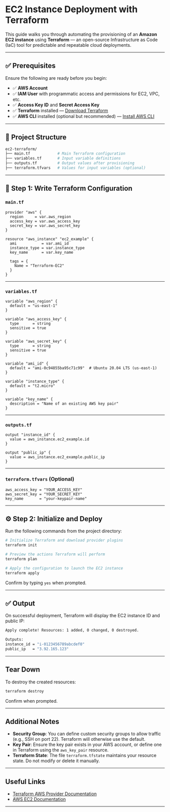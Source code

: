 # EC2 Instance Deployment with Terraform

This guide walks you through automating the provisioning of an **Amazon EC2 instance** using **Terraform** — an open-source Infrastructure as Code (IaC) tool for predictable and repeatable cloud deployments.

---

## ✅ Prerequisites

Ensure the following are ready before you begin:

* ✅ **AWS Account**
* ✅ **IAM User** with programmatic access and permissions for EC2, VPC, etc.
* ✅ **Access Key ID** and **Secret Access Key**
* ✅ **Terraform** installed — [Download Terraform](https://developer.hashicorp.com/terraform/downloads)
* ✅ **AWS CLI** installed (optional but recommended) — [Install AWS CLI](https://docs.aws.amazon.com/cli/latest/userguide/install-cliv2.html)

---

## 📁 Project Structure

```bash
ec2-terraform/
├── main.tf            # Main Terraform configuration
├── variables.tf       # Input variable definitions
├── outputs.tf         # Output values after provisioning
├── terraform.tfvars   # Values for input variables (optional)
```

---

## 🔧 Step 1: Write Terraform Configuration

### `main.tf`

```hcl
provider "aws" {
  region     = var.aws_region
  access_key = var.aws_access_key
  secret_key = var.aws_secret_key
}

resource "aws_instance" "ec2_example" {
  ami           = var.ami_id
  instance_type = var.instance_type
  key_name      = var.key_name

  tags = {
    Name = "Terraform-EC2"
  }
}
```

---

### `variables.tf`

```hcl
variable "aws_region" {
  default = "us-east-1"
}

variable "aws_access_key" {
  type      = string
  sensitive = true
}

variable "aws_secret_key" {
  type      = string
  sensitive = true
}

variable "ami_id" {
  default = "ami-0c94855ba95c71c99"  # Ubuntu 20.04 LTS (us-east-1)
}

variable "instance_type" {
  default = "t2.micro"
}

variable "key_name" {
  description = "Name of an existing AWS key pair"
}
```

---

### `outputs.tf`

```hcl
output "instance_id" {
  value = aws_instance.ec2_example.id
}

output "public_ip" {
  value = aws_instance.ec2_example.public_ip
}
```

---

### `terraform.tfvars` (Optional)

```hcl
aws_access_key = "YOUR_ACCESS_KEY"
aws_secret_key = "YOUR_SECRET_KEY"
key_name       = "your-keypair-name"
```

---

## ⚙️ Step 2: Initialize and Deploy

Run the following commands from the project directory:

```bash
# Initialize Terraform and download provider plugins
terraform init

# Preview the actions Terraform will perform
terraform plan

# Apply the configuration to launch the EC2 instance
terraform apply
```

Confirm by typing `yes` when prompted.

---

## ✅ Output

On successful deployment, Terraform will display the EC2 instance ID and public IP:

```bash
Apply complete! Resources: 1 added, 0 changed, 0 destroyed.

Outputs:
instance_id = "i-0123456789abcdef0"
public_ip   = "3.92.165.123"
```

---

## Tear Down

To destroy the created resources:

```bash
terraform destroy
```

Confirm when prompted.

---

## Additional Notes

* **Security Group**: You can define custom security groups to allow traffic (e.g., SSH on port 22). Terraform will otherwise use the default.
* **Key Pair**: Ensure the key pair exists in your AWS account, or define one in Terraform using the `aws_key_pair` resource.
* **Terraform State**: The file `terraform.tfstate` maintains your resource state. Do not modify or delete it manually.

---

## Useful Links

* [Terraform AWS Provider Documentation](https://registry.terraform.io/providers/hashicorp/aws/latest/docs)
* [AWS EC2 Documentation](https://docs.aws.amazon.com/ec2/index.html)

---
